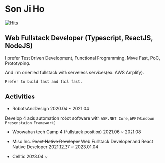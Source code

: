 # Son Ji Ho

[![Hits](https://hits.seeyoufarm.com/api/count/incr/badge.svg?url=https%3A%2F%2Fgithub.com%2Fpeanut-lover&count_bg=%2379C83D&title_bg=%23555555&icon=&icon_color=%23E7E7E7&title=hits&edge_flat=false)](https://hits.seeyoufarm.com)
   
## Web Fullstack Developer (Typescript, ReactJS, NodeJS)

I prefer Test Driven Development, Functional Programming, Move Fast, PoC, Prototyping. 

And i`m oriented fullstack with serveless services(ex. AWS Amplify). 

`Prefer to build fast and fail fast.`

## Activities

- RobotsAndDesign 2020.04 ~ 2021.04

Develop 4 axis automation robot software with `ASP.NET Core`, `WPF(Windown Presenstaion Framework)`

- Woowahan tech Camp 4 (Fullstack position) 2021.06 ~ 2021.08 

- Miso Inc. ~~React Native Developer~~ Web Fullstack Developer and React Native Developer 2021.12.27 ~ 2023.01.04
 
- Celltic 2023.04 ~

